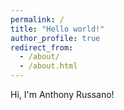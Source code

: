 ```yaml
---
permalink: /
title: "Hello world!"
author_profile: true
redirect_from: 
  - /about/
  - /about.html
---
```

Hi, I'm Anthony Russano!
